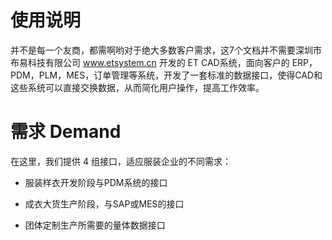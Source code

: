 # 使用说明

  并不是每一个友商，都需啊哟对于绝大多数客户需求，这7个文档并不需要深圳市布易科技有限公司 www.etsystem.cn  开发的 ET CAD系统，面向客户的 ERP，PDM，PLM，MES，订单管理等系统，开发了一套标准的数据接口，使得CAD和这些系统可以直接交换数据，从而简化用户操作，提高工作效率。

# 需求 Demand

在这里，我们提供 4 组接口，适应服装企业的不同需求：

- 服装样衣开发阶段与PDM系统的接口

- 成衣大货生产阶段，与SAP或MES的接口

- 团体定制生产所需要的量体数据接口

